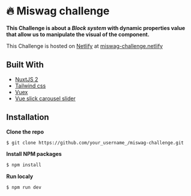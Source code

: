 # 🔥 Miswag challenge

**This Challenge is about a _Block system_ with dynamic properties value that allow us to manipulate the visual of the component.**

This Challenge is hosted on [Netlify](https://www.netlify.com/) at [miswag-challenge.netlify](https://miswag-challenge.netlify.app/) 

## Built With

- [NuxtJS 2](https://nuxtjs.org/)
- [Tailwind css](https://tailwindcss.com/)
- [Vuex](https://vuex.vuejs.org/)
- [Vue slick carousel slider](https://gs-shop.github.io/vue-slick-carousel/#/)


## Installation

**Clone the repo**
```bash
$ git clone https://github.com/your_username_/miswag-challenge.git
```

**Install NPM packages**
```bash
$ npm install 
```

**Run localy**
```bash
$ npm run dev
```
